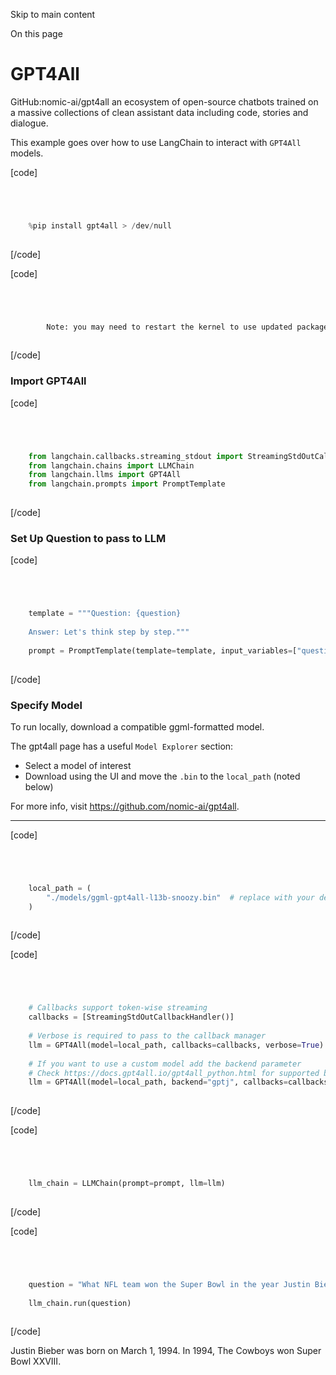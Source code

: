 

Skip to main content

On this page

# GPT4All

GitHub:nomic-ai/gpt4all an ecosystem of open-source chatbots trained on a massive collections of clean assistant data including code, stories and dialogue.

This example goes over how to use LangChain to interact with `GPT4All` models.

[code]
```python




    %pip install gpt4all > /dev/null  
    


```
[/code]


[code]
```python




        Note: you may need to restart the kernel to use updated packages.  
    


```
[/code]


### Import GPT4All​

[code]
```python




    from langchain.callbacks.streaming_stdout import StreamingStdOutCallbackHandler  
    from langchain.chains import LLMChain  
    from langchain.llms import GPT4All  
    from langchain.prompts import PromptTemplate  
    


```
[/code]


### Set Up Question to pass to LLM​

[code]
```python




    template = """Question: {question}  
      
    Answer: Let's think step by step."""  
      
    prompt = PromptTemplate(template=template, input_variables=["question"])  
    


```
[/code]


### Specify Model​

To run locally, download a compatible ggml-formatted model.

The gpt4all page has a useful `Model Explorer` section:

  * Select a model of interest
  * Download using the UI and move the `.bin` to the `local_path` (noted below)

For more info, visit https://github.com/nomic-ai/gpt4all.

* * *
[code]
```python




    local_path = (  
        "./models/ggml-gpt4all-l13b-snoozy.bin"  # replace with your desired local file path  
    )  
    


```
[/code]


[code]
```python




    # Callbacks support token-wise streaming  
    callbacks = [StreamingStdOutCallbackHandler()]  
      
    # Verbose is required to pass to the callback manager  
    llm = GPT4All(model=local_path, callbacks=callbacks, verbose=True)  
      
    # If you want to use a custom model add the backend parameter  
    # Check https://docs.gpt4all.io/gpt4all_python.html for supported backends  
    llm = GPT4All(model=local_path, backend="gptj", callbacks=callbacks, verbose=True)  
    


```
[/code]


[code]
```python




    llm_chain = LLMChain(prompt=prompt, llm=llm)  
    


```
[/code]


[code]
```python




    question = "What NFL team won the Super Bowl in the year Justin Bieber was born?"  
      
    llm_chain.run(question)  
    


```
[/code]


Justin Bieber was born on March 1, 1994. In 1994, The Cowboys won Super Bowl XXVIII.

